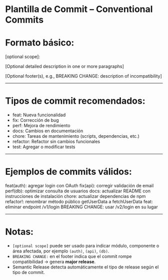 # Plantilla de Commit – Conventional Commits

# Formato básico:
<type>[optional scope]: <short description>

[Optional detailed description in one or more paragraphs]

[Optional footer(s), e.g., BREAKING CHANGE: description of incompatibility]

---

# Tipos de commit recomendados:

- feat:     Nueva funcionalidad
- fix:      Corrección de bug
- perf:     Mejora de rendimiento
- docs:     Cambios en documentación
- chore:    Tareas de mantenimiento (scripts, dependencias, etc.)
- refactor: Refactor sin cambios funcionales
- test:     Agregar o modificar tests

---

# Ejemplos de commits válidos:

feat(auth): agregar login con OAuth
fix(api): corregir validación de email
perf(db): optimizar consulta de usuarios
docs: actualizar README con instrucciones de instalación
chore: actualizar dependencias de npm
refactor!: renombrar método público getUserData a fetchUserData
feat: eliminar endpoint /v1/login
BREAKING CHANGE: usar /v2/login en su lugar

---

# Notas:

- `[optional scope]` puede ser usado para indicar módulo, componente o área afectada, por ejemplo `(auth)`, `(api)`, `(db)`.  
- `BREAKING CHANGE:` en el footer indica que el commit rompe compatibilidad → genera **major release**.  
- Semantic Release detecta automáticamente el tipo de release según el tipo de commit.

